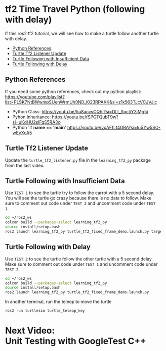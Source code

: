 # tf2 Time Travel Python (following with delay)
If this ros2 tf2 tutorial, we will see how to make a turtle follow another turtle with delay.  

- [Python References](#python-references)
- [Turtle Tf2 Listener Update](#turtle-tf2-listener-update)
- [Turtle Following with Insufficient Data](#turtle-following-with-insufficient-data)
- [Turtle Following with Delay](#turtle-following-with-delay)

## Python References
If you need some python references, check out my python playlist: 
https://youtube.com/playlist?list=PLSK7NtBWwmpSUenWrmUh0ND_l023RPAXK&si=z1k563TJcVCJVJlc

- Python Class: 
https://youtu.be/5u8aovsCQhI?si=DLt_SoctiY3iMg5i
- Pyhon Inheritance: 
https://youtu.be/fSPGTQubT9w?si=uKdHU2sIFqS5RA3o
- Python 'if __name__ == '__main__'
https://youtu.be/yoAFfLf4GBA?si=Iu5Yw5SO-wEyXcA5

## Turtle Tf2 Listener Update
Update the `turtle_tf2_listener.py` file in the `learning_tf2_py` package from the last video.

## Turtle Following with Insufficient Data
Use `TEST 1` to see the turtle try to follow the carrot with a 5 second delay. You will see the turtle go crazy because there is no data to follow. Make sure to comment out code under `TEST 2` and uncomment code under `TEST 1`. 
```bash
cd ~/ros2_ws
colcon build --packages-select learning_tf2_py
source install/setup.bash
ros2 launch learning_tf2_py turtle_tf2_fixed_frame_demo.launch.py target_frame:=carrot1 
```
## Turtle Following with Delay
Use `TEST 2` to see the turtle follow the other turtle with a 5 second delay. Make sure to comment out code under `TEST 1` and uncomment code under `TEST 2`.
```bash
cd ~/ros2_ws
colcon build --packages-select learning_tf2_py
source install/setup.bash
ros2 launch learning_tf2_py turtle_tf2_fixed_frame_demo.launch.py
```

In another terminal, run the teleop to move the turtle
```bash
ros2 run turtlesim turtle_teleop_key
```

# Next Video:<br>Unit Testing with GoogleTest C++